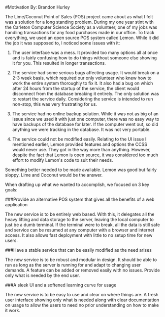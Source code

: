 #Motivation
By: Brandon Hurley

The Lime/Coconut Point of Sales (POS) project came about as what I felt was a solution for a long standing problem. During my one year stint with the Carleton Computer Science Society as a volunteer, one of my jobs was handling transactions for any food purchases made in our office. To track everything, we used an open source POS system called Lemon. While it did the job it was supposed to, I noticed some issues with it:

1. The user interface was a mess. It provided too many options all at once and is fairly confusing how to do things 
without someone else showing it for you. This resulted in longer transactions.

2. The service had some serious bugs affecting usage.  It would break on a 2-3 week basis, which required our only 
volunteer who knew how to work the entire system thoroughly to fix it. It also had a bug on which after 24 hours from 
the startup of the service, the client would disconnect from the database breaking it entirely. 
The only solution was to restart the service daily. Considering the service is intended to run non-stop, this was 
very frustrating for us.

3. The service had no online backup solution. While it was not as big of an issue since we used it with just one 
computer, there was no easy way to have backups of the database for later. If the computer went out, so did 
anything we were tracking in the database. It was not very portable.

4. The service could not be modified easily. Relating to the UI issue I mentioned earlier, Lemon provided features 
and options the CCSS would never use.  They got in the way more than anything. However, despite the fact that Lemon 
is open source, it was considered too much effort to modify Lemon's code to suit their needs.

Something better needed to be made available. Lemon was good but fairly sloppy. Lime and Coconut would be the answer.

When drafting up what we wanted to accomplish, we focused on 3 key goals:

###Provide an alternative POS system that gives all the benefits of a web application

The new service is to be entirely web based. With this, it delegates all the heavy lifting and data storage to the server, leaving the local computer to just be a dumb terminal. If the terminal were to break, all the data is still safe and service can be resumed at any computer with a browser and internet access. It also allows fast deployment with little to no setup time for new users.

###Have a stable service that can be easily modified as the need arises

The new service is to be robust and modular in design. It should be able to run as long as the server is running for and adapt to changing user demands. A feature can be added or removed easily with no issues. Provide only what is needed by the end user.

###A sleek UI and a softened learning curve for usage

The new service is to be easy to use and clear on where things are. A fresh user interface showing only what is needed along with clear documentation on usage to allow the users to need no prior understanding on how to make it work.
